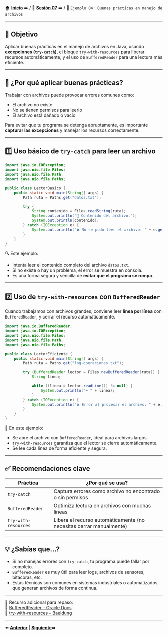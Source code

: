 🏠 [**Inicio**](../../Readme.md) ➡️ / 📖 [**Sesión 07**](../Readme.md) ➡️ / 📝 `Ejemplo 04: Buenas prácticas en manejo de archivos`

---

## 🎯 Objetivo

Aplicar buenas prácticas en el manejo de archivos en Java, usando **excepciones (`try-catch`)**, el bloque `try-with-resources` para liberar recursos automáticamente, y el uso de `BufferedReader` para una lectura más eficiente.

---

## 📌 ¿Por qué aplicar buenas prácticas?

Trabajar con archivos puede provocar errores comunes como:

- El archivo no existe
- No se tienen permisos para leerlo
- El archivo está dañado o vacío

Para evitar que tu programa se detenga abruptamente, es importante **capturar las excepciones** y manejar los recursos correctamente.

---

## 1️⃣ Uso básico de `try-catch` para leer un archivo

```java
import java.io.IOException;
import java.nio.file.Files;
import java.nio.file.Path;
import java.nio.file.Paths;

public class LectorBasico {
    public static void main(String[] args) {
        Path ruta = Paths.get("datos.txt");

        try {
            String contenido = Files.readString(ruta);
            System.out.println("📄 Contenido del archivo:");
            System.out.println(contenido);
        } catch (IOException e) {
            System.out.println("❌ No se pudo leer el archivo: " + e.getMessage());
        }
    }
}
```

🔍 Este ejemplo:

- Intenta leer el contenido completo del archivo `datos.txt`.
- Si no existe o hay un problema, el error se muestra en consola.
- Es una forma segura y sencilla de **evitar que el programa se rompa**.

---

## 2️⃣ Uso de `try-with-resources` con `BufferedReader`

Cuando trabajamos con archivos grandes, conviene leer **línea por línea** con `BufferedReader`, y cerrar el recurso automáticamente.

```java
import java.io.BufferedReader;
import java.io.IOException;
import java.nio.file.Files;
import java.nio.file.Path;
import java.nio.file.Paths;

public class LectorEficiente {
    public static void main(String[] args) {
        Path ruta = Paths.get("log-operaciones.txt");

        try (BufferedReader lector = Files.newBufferedReader(ruta)) {
            String linea;

            while ((linea = lector.readLine()) != null) {
                System.out.println("➡️ " + linea);
            }
        } catch (IOException e) {
            System.out.println("❌ Error al procesar el archivo: " + e.getMessage());
        }
    }
}
```

🧠 En este ejemplo:

- Se abre el archivo con `BufferedReader`, ideal para archivos largos.
- `try-with-resources` garantiza que el lector se cierre automáticamente.
- Se lee cada línea de forma eficiente y segura.

---

## ✅ Recomendaciones clave

| Práctica                     | ¿Por qué se usa?                                                  |
|-----------------------------|--------------------------------------------------------------------|
| `try-catch`                 | Captura errores como archivo no encontrado o sin permisos         |
| `BufferedReader`            | Optimiza lectura en archivos con muchas líneas                    |
| `try-with-resources`        | Libera el recurso automáticamente (no necesitas cerrar manualmente) |

---

## 💡 ¿Sabías que...?

- Si no manejas errores con `try-catch`, tu programa puede fallar por completo.
- `BufferedReader` es muy útil para leer logs, archivos de sensores, bitácoras, etc.
- Estas técnicas son comunes en sistemas industriales o automatizados que generan archivos de forma continua.

---

📘 Recurso adicional para repaso:  
🔗 [BufferedReader – Oracle Docs](https://docs.oracle.com/en/java/javase/11/docs/api/java.base/java/io/BufferedReader.html)  
🔗 [try-with-resources – Baeldung](https://www.baeldung.com/java-try-with-resources)

---

⬅️ [**Anterior**](../Ejemplo-03/Readme.md) | [**Siguiente**](../Reto-04/Readme.md)➡️  